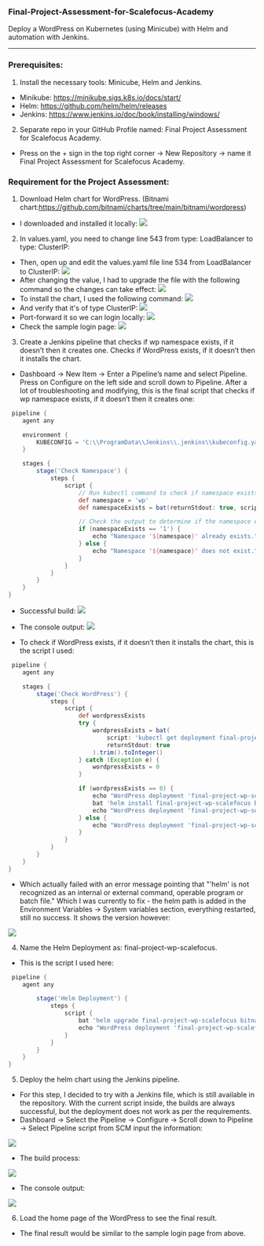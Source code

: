 ### Final-Project-Assessment-for-Scalefocus-Academy

Deploy a WordPress on Kubernetes (using Minicube) with Helm and automation with Jenkins.

---

### Prerequisites:
1. Install the necessary tools: Minicube, Helm and Jenkins.
- Minikube: https://minikube.sigs.k8s.io/docs/start/
- Helm: https://github.com/helm/helm/releases
- Jenkins: https://www.jenkins.io/doc/book/installing/windows/

2. Separate repo in your GitHub Profile named: Final Project Assessment for Scalefocus Academy.
- Press on the + sign in the top right corner -> New Repository -> name it Final Project Assessment for Scalefocus Academy.

### Requirement for the Project Assessment:
1. Download Helm chart for WordPress. (Bitnami chart:https://github.com/bitnami/charts/tree/main/bitnami/wordpress)
- I downloaded and installed it locally:
![](images/wordpressdownloaded.PNG)
2. In values.yaml, you need to change line 543 from type: LoadBalancer to type: ClusterIP:
- Then, open up and edit the values.yaml file line 534 from LoadBalancer to ClusterIP:
![](images/clusterip.PNG)
- After changing the value, I had to upgrade the file with the following command so the changes can take effect:
![](images/upgradehelm.PNG)
- To install the chart, I used the following command:
![](images/installwpchart.PNG)
- And verify that it's of type ClusterIP:
![](images/clusteripservice.PNG)
- Port-forward it so we can login locally:
![](images/portforward.PNG)
- Check the sample login page:
![](images/localhostsamplepage.PNG)
3. Create a Jenkins pipeline that checks if wp namespace exists, if it doesn’t then it creates one.
   Checks if WordPress exists, if it doesn’t then it installs the chart.
- Dashboard -> New Item -> Enter a Pipeline’s name and select Pipeline. Press on Configure on the left side and scroll down to Pipeline. After a lot of troubleshooting and modifying, this is the final script that checks if wp namespace exists, if it doesn’t then it creates one:
```groovy
 pipeline {
    agent any

    environment {
        KUBECONFIG = 'C:\\ProgramData\\Jenkins\\.jenkins\\kubeconfig.yaml'
    }

    stages {
        stage('Check Namespace') {
            steps {
                script {
                    // Run kubectl command to check if namespace exists
                    def namespace = 'wp'
                    def namespaceExists = bat(returnStdout: true, script: "kubectl get namespace ${namespace} --kubeconfig=\"%KUBECONFIG%\" 2^>nul | find /c \"${namespace}\"").trim()

                    // Check the output to determine if the namespace exists
                    if (namespaceExists == '1') {
                        echo "Namespace '${namespace}' already exists."
                    } else {
                        echo "Namespace '${namespace}' does not exist."
                    }
                }
            }
        }
    }
}
```
- Successful build:
![](images/pipelinesucces.PNG)
- The console output:
![](images/successoutput.PNG)

- To check if WordPress exists, if it doesn’t then it installs the chart, this is the script I used:
```groovy
 pipeline {
    agent any

    stages {
        stage('Check WordPress') {
            steps {
                script {
                    def wordpressExists
                    try {
                        wordpressExists = bat(
                            script: 'kubectl get deployment final-project-wp-scalefocus --kubeconfig="C:\\ProgramData\\Jenkins\\.jenkins\\kubeconfig.yaml" --namespace wp 2>nul | find /c "final-project-wp-scalefocus"',
                            returnStdout: true
                        ).trim().toInteger()
                    } catch (Exception e) {
                        wordpressExists = 0
                    }

                    if (wordpressExists == 0) {
                        echo "WordPress deployment 'final-project-wp-scalefocus' does not exist. Installing the chart..."
                        bat 'helm install final-project-wp-scalefocus bitnami/wordpress --kubeconfig="C:\\ProgramData\\Jenkins\\.jenkins\\kubeconfig.yaml" --namespace wp'
                        echo "WordPress deployment 'final-project-wp-scalefocus' installed."
                    } else {
                        echo "WordPress deployment 'final-project-wp-scalefocus' already exists."
                    }
                }
            }
        }
    }
}
```
- Which actually failed with an error message pointing that "'helm' is not recognized as an internal or external command, operable program or batch file." Which I was currently to fix - the helm path is added in the Environment Variables -> System variables section, everything restarted, still no success. It shows the version however:

![](images/helmversion.PNG)

4. Name the Helm Deployment as: final-project-wp-scalefocus.
- This is the script I used here:
```groovy
 pipeline {
    agent any

        stage('Helm Deployment') {
            steps {
                script {
                    bat 'helm upgrade final-project-wp-scalefocus bitnami/wordpress --kubeconfig="C:\\ProgramData\\Jenkins\\.jenkins\\kubeconfig.yaml" --namespace wp'
                    echo "WordPress deployment 'final-project-wp-scalefocus' upgraded."
                }
            }
        }
    }
}
```
5. Deploy the helm chart using the Jenkins pipeline.
- For this step, I decided to try with a Jenkins file, which is still available in the repository. With the current script inside, the builds are always successful, but the deployment does not work as per the requirements.
- Dashboard -> Select the Pipeline -> Configure -> Scroll down to Pipeline -> Select Pipeline script from SCM input the information:

![](images/pipelinefromSCM.PNG)

- The build process:

![](images/buildssuccess.PNG)

- The console output:

![](images/endofprocess.PNG)

6. Load the home page of the WordPress to see the final result.
- The final result would be similar to the sample login page from above.
